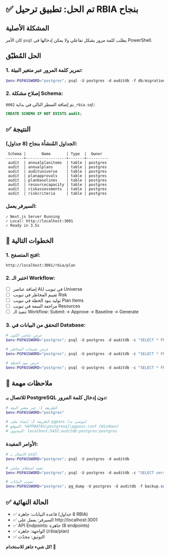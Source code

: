 # ✅ تم الحل: تطبيق ترحيل RBIA بنجاح

## المشكلة الأصلية
كان الأمر `psql` يطلب كلمة مرور بشكل تفاعلي ولا يمكن إدخالها في PowerShell.

## الحل المُطبّق

### 1. تمرير كلمة المرور عبر متغير البيئة:
```powershell
$env:PGPASSWORD="postgres"; psql -U postgres -d auditdb -f db/migrations/0002_rbia.sql
```

### 2. إصلاح مشكلة Schema:
تم إضافة السطر التالي في بداية `0002_rbia.sql`:
```sql
CREATE SCHEMA IF NOT EXISTS audit;
```

## ✅ النتيجة

### الجداول المُنشأة بنجاح (8 جداول):
```
 Schema |       Name       | Type  |  Owner
--------+------------------+-------+----------
 audit  | annualplanitems  | table | postgres
 audit  | annualplans      | table | postgres
 audit  | audituniverse    | table | postgres
 audit  | planapprovals    | table | postgres
 audit  | planbaselines    | table | postgres
 audit  | resourcecapacity | table | postgres
 audit  | riskassessments  | table | postgres
 audit  | riskcriteria     | table | postgres
```

### السيرفر يعمل:
```
✓ Next.js Server Running
✓ Local: http://localhost:3001
✓ Ready in 3.5s
```

## 🚀 الخطوات التالية

### 1. افتح المتصفح:
```
http://localhost:3001/rbia/plan
```

### 2. اختبر الـ Workflow:
- [ ] إضافة عناصر AU في تبويب Universe
- [ ] تقييم المخاطر في تبويب Risk
- [ ] توليد بنود الخطة في تبويب Plan Items
- [ ] مراجعة السعة في تبويب Resources
- [ ] تنفيذ الـ Workflow: Submit → Approve → Baseline → Generate

### 3. التحقق من البيانات في Database:
```powershell
# عرض عناصر الكون
$env:PGPASSWORD="postgres"; psql -U postgres -d auditdb -c "SELECT * FROM audit.audituniverse;"

# عرض تقييمات المخاطر
$env:PGPASSWORD="postgres"; psql -U postgres -d auditdb -c "SELECT * FROM audit.riskassessments;"

# عرض بنود الخطة
$env:PGPASSWORD="postgres"; psql -U postgres -d auditdb -c "SELECT * FROM audit.annualplanitems;"
```

## 📝 ملاحظات مهمة

### للاتصال بـ PostgreSQL دون إدخال كلمة المرور:
```powershell
# الطريقة 1: عبر متغير البيئة
$env:PGPASSWORD="postgres"

# الطريقة 2: إنشاء ملف pgpass (موصى به)
# الموقع: %APPDATA%\postgresql\pgpass.conf (Windows)
# المحتوى: localhost:5432:auditdb:postgres:postgres
```

### الأوامر المفيدة:
```powershell
# الاتصال بـ psql
$env:PGPASSWORD="postgres"; psql -U postgres -d auditdb

# تنفيذ استعلام مباشر
$env:PGPASSWORD="postgres"; psql -U postgres -d auditdb -c "SELECT version();"

# تصدير البيانات
$env:PGPASSWORD="postgres"; pg_dump -U postgres -d auditdb -f backup.sql
```

## ✅ الحالة النهائية

- ✅ قاعدة البيانات: جاهزة (8 جداول RBIA)
- ✅ السيرفر: يعمل على http://localhost:3001
- ✅ API Endpoints: جاهزة (8 endpoints)
- ✅ الواجهة: جاهزة (/rbia/plan)
- ✅ التوثيق: محدّث

**كل شيء جاهز للاستخدام! 🎉**
